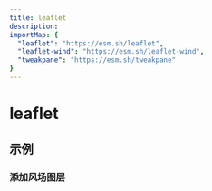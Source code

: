 ```yaml
---
title: leaflet
description:
importMap: {
  "leaflet": "https://esm.sh/leaflet",
  "leaflet-wind": "https://esm.sh/leaflet-wind",
  "tweakpane": "https://esm.sh/tweakpane"
}
---
```


# leaflet

## 示例

### 添加风场图层

<sfc-playground src="../playgrounds/leaflet/particles.vue" language="vue" title="风场" desc="添加风场图层"></sfc-playground>
